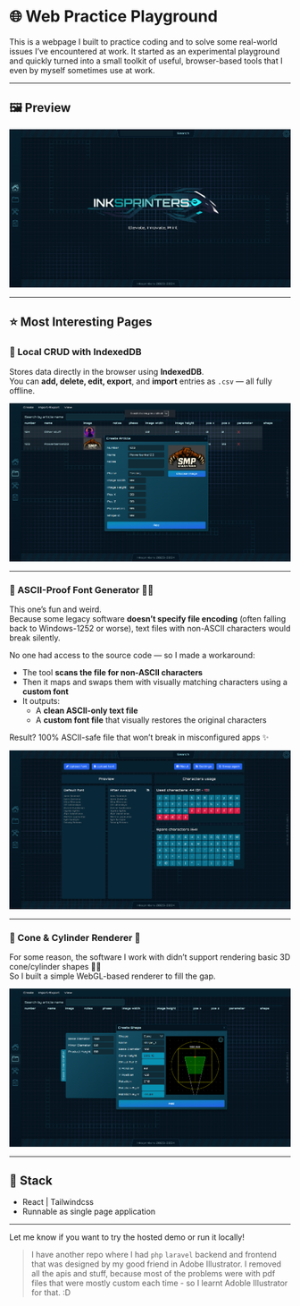 # 🌐 Web Practice Playground

This is a webpage I built to practice coding and to solve some real-world issues I’ve encountered at work. It started as an experimental playground and quickly turned into a small toolkit of useful, browser-based tools that I even by myself sometimes use at work.

---

## 🖼️ Preview

![Landing Page](./screen1.png)

---

## ⭐ Most Interesting Pages

### 🔸 Local CRUD with IndexedDB
Stores data directly in the browser using **IndexedDB**.  
You can **add, delete, edit, export**, and **import** entries as `.csv` — all fully offline.

![CRUD with IndexedDB](./screen2.png)

---

### 🔸 ASCII-Proof Font Generator 🧙‍♂️
This one’s fun and weird.  
Because some legacy software **doesn’t specify file encoding** (often falling back to Windows-1252 or worse), text files with non-ASCII characters would break silently.

No one had access to the source code — so I made a workaround:
- The tool **scans the file for non-ASCII characters**
- Then it maps and swaps them with visually matching characters using a **custom font**
- It outputs:
  - A **clean ASCII-only text file**
  - A **custom font file** that visually restores the original characters

Result? 100% ASCII-safe file that won’t break in misconfigured apps ✨

![ASCII Font Generator](./screen3.png)

---

### 🔸 Cone & Cylinder Renderer 🧱
For some reason, the software I work with didn’t support rendering basic 3D cone/cylinder shapes 🤷‍♂️  
So I built a simple WebGL-based renderer to fill the gap.

![Cone and Cylinder Renderer](./screen4.png)

---

## 🧩 Stack
- React | Tailwindcss
- Runnable as single page application

---

Let me know if you want to try the hosted demo or run it locally!

> I have another repo where I had `php` `laravel` backend and frontend that was designed by my good friend in Adobe Illustrator. I removed all the apis and stuff, because most of the problems were with pdf files that were mostly custom each time - so I learnt Adoble Illustrator for that. :D
